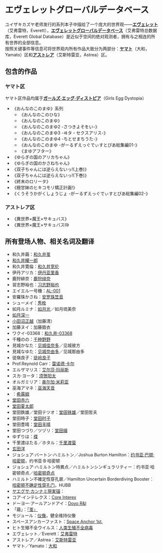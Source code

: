 # エヴェレットグローバルデータベース
ユイザキカズヤ老师发行的系列本子中描绘了一个庞大的世界观——<ins>**エヴェレット**</ins>（艾弗雷特，Everett），<ins>**エヴェレットグローバルデータベース**</ins>（艾弗雷特总数据库，Everett Global Database）是近似于空间的绝对观测者，拥有与之相连的所有世界的全部信息。  
按照关键事件等信息可将世界观内所有作品大致分为两部分：<ins>**ヤマト**</ins>（大和，Yamato）区和<ins>**アストレア**</ins>（艾斯特雷亚，Astrea）区。

## 包含的作品
### ヤマト区
ヤマト区作品均属于<ins>**ガールズ·エッグ·ディストピア**</ins>（Girls Egg Dystopia）
* 《おんなのこのまゆ》系列
    * 《おんなのこのひな》
    * 《おんなのこのまゆ》
    * 《おんなのこのまゆ2 -さつきよそをい-》
    * 《おんなのこのまゆ3 -ヰタ・セクスアリス-》
    * 《おんなのこのまゆ4 -ちとせまちうた-》
    * 《おんなのこのまゆ -がーるずえっぐでぃすとぴあ総集編01-》
    * 《まゆアフター》
* 《ゆらぎの国のアリカちゃん》
* 《ゆらぎの国のかさねちゃん》
* 《双子ちゃんには逆らえないっ!(上巻)》
* 《双子ちゃんには逆らえないっ!(下巻)》
* 《終末のロリータ》
* 《極甘妹のヒキコモリ矯正計画!》
* 《くうそうかがくしょうじょ -がーるずえっぐでぃすとぴあ総集編02-》

### アストレア区
* 《異世界×魔王×サキュバス》
* 《異世界×魔王×サキュバスⅡ》

## 所有登场人物、相关名词及翻译
* 和久井繭：<ins>和久井茧</ins>
* <ins>和久井耀一郎</ins>
* 和久井寛倫：<ins>和久井宽伦</ins>
* 伊丹アリカ：<ins>伊丹亚里香</ins>
* 鹿狩緋奈：<ins>鹿狩绯奈</ins>
* 習志野裕也：<ins>习志野裕也</ins>
* エイエル一号機：<ins>AL-001</ins>
* 安羅珠かさね：<ins>安罗珠笠音</ins>
* シューメイ：<ins>秀枚</ins>
* 如月ルミナ：<ins>如月光</ins>／如月琉美奈
* <ins>如月深一</ins>
* <ins>小田沼正越</ins>（加藤清）
* 加藤ヌイ：加藤笯衣
* ワクイ-03368：<ins>和久井-03368</ins>
* 千種のの：<ins>千种野野</ins>
* 見城かなた：<ins>见城佳奈多</ins>／见城彼方
* 見城なゆた：<ins>见城奈由多</ins>／见城那由多
* 徒嶺良子：<ins>徒岭良子</ins>
* Prof.Reynold Carr：<ins>雷诺德·卡尔</ins>
* エルザマリス：<ins>艾尔莎·玛丽斯</ins>
* スカ·ヨータ：<ins>须贺阳太</ins>
* オルガミリア：<ins>奥尔加·米莉亚</ins>
* 巫海アマネ：<ins>巫海天音</ins>
* ：<ins>希露姆</ins>
* <ins>堂田赤六</ins>
* <ins>堂田夏太郎</ins>
* 堂田鉄雄／堂田テツオ：<ins>堂田铁雄</ins>／堂田哲夫
* 堂田時子：<ins>堂田时子</ins>
* 堂田豊晴：<ins>堂田丰晴</ins>
* 堂田つづり／ツヅリ：<ins>堂田缀</ins>
* ゆずりは：<ins>楪</ins>
* 千里渡ほたる／ホタル：<ins>千里渡萤</ins>
* <ins>玄田洋</ins>
* ジョシュア·バートン·ハミルトン／Joshua Burton Hamilton：<ins>约书亚·巴顿·哈密顿</ins>，约书亚·B·哈密顿
* ジョシュア·ハミルトン特異点／ハミルトンシンギュラリティー：约书亚·哈密顿奇点／<ins>哈密顿奇点</ins>
* ハミルトン不確定性穿孔扉／Hamilton Uncertain Borderdiving Booster：<ins>哈密顿不确定性穿孔门</ins>，HUBB
* <ins>ヤエグサ·カンナミ現実锚</ins>：
* コア·インテレクス：<ins>Core Interex</ins>
* ドーヨー·アールアンドアイ：<ins>Doyo R&I</ins>
* 「繭」：<ins>「茧」</ins>
* モジュール：<ins>仪像</ins>，健全维持仪像
* スペースアンカーファスト：<ins>Space Anchor 1st.</ins>
* ヒト生殖不全ウイルス：<ins>人类生殖不全病毒</ins>
* エヴェレット／Everett：<ins>艾弗雷特</ins>
* アストレア／Astrea：<ins>艾斯特雷亚</ins>
* ヤマト／Yamato：<ins>大和</ins>
